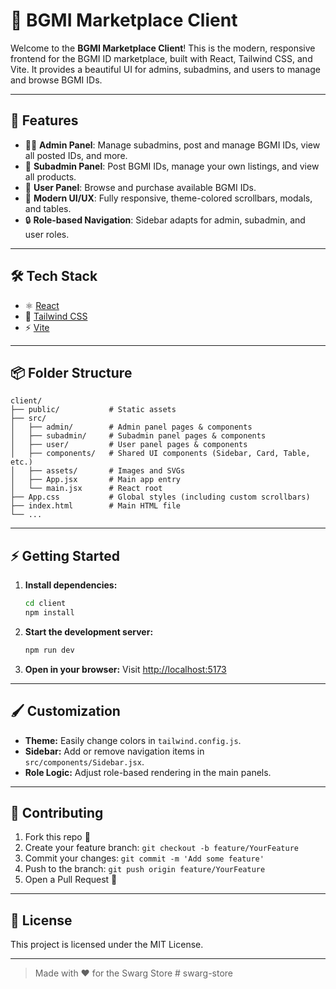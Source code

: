 # 🎨 BGMI Marketplace Client

Welcome to the **BGMI Marketplace Client**! This is the modern, responsive frontend for the BGMI ID marketplace, built with React, Tailwind CSS, and Vite. It provides a beautiful UI for admins, subadmins, and users to manage and browse BGMI IDs.

---

## 🚀 Features

- 🧑‍💼 **Admin Panel**: Manage subadmins, post and manage BGMI IDs, view all posted IDs, and more.
- 👥 **Subadmin Panel**: Post BGMI IDs, manage your own listings, and view all products.
- 🛒 **User Panel**: Browse and purchase available BGMI IDs.
- 🌈 **Modern UI/UX**: Fully responsive, theme-colored scrollbars, modals, and tables.
- 🔒 **Role-based Navigation**: Sidebar adapts for admin, subadmin, and user roles.

---

## 🛠️ Tech Stack

- ⚛️ [React](https://reactjs.org/)
- 💨 [Tailwind CSS](https://tailwindcss.com/)
- ⚡ [Vite](https://vitejs.dev/)

---

## 📦 Folder Structure

```
client/
├── public/           # Static assets
├── src/
│   ├── admin/        # Admin panel pages & components
│   ├── subadmin/     # Subadmin panel pages & components
│   ├── user/         # User panel pages & components
│   ├── components/   # Shared UI components (Sidebar, Card, Table, etc.)
│   ├── assets/       # Images and SVGs
│   ├── App.jsx       # Main app entry
│   └── main.jsx      # React root
├── App.css           # Global styles (including custom scrollbars)
├── index.html        # Main HTML file
└── ...
```

---

## ⚡ Getting Started

1. **Install dependencies:**
   ```bash
   cd client
   npm install
   ```
2. **Start the development server:**
   ```bash
   npm run dev
   ```
3. **Open in your browser:**
   Visit [http://localhost:5173](http://localhost:5173)

---

## 🖌️ Customization
- **Theme:** Easily change colors in `tailwind.config.js`.
- **Sidebar:** Add or remove navigation items in `src/components/Sidebar.jsx`.
- **Role Logic:** Adjust role-based rendering in the main panels.

---

## 🤝 Contributing

1. Fork this repo 🍴
2. Create your feature branch: `git checkout -b feature/YourFeature`
3. Commit your changes: `git commit -m 'Add some feature'`
4. Push to the branch: `git push origin feature/YourFeature`
5. Open a Pull Request 🚀

---

## 📄 License

This project is licensed under the MIT License.

---

> Made with ❤️ for the Swarg Store
#   s w a r g - s t o r e  
 